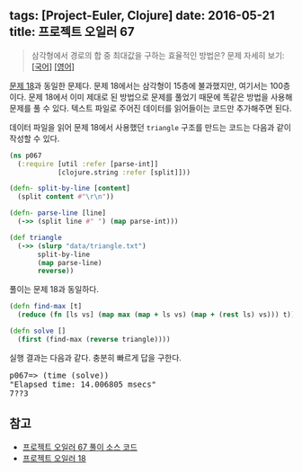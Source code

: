 tags: [Project-Euler, Clojure]
date: 2016-05-21
title: 프로젝트 오일러 67
---
> 삼각형에서 경로의 합 중 최대값을 구하는 효율적인 방법은?
> 문제 자세히 보기: [[국어]](http://euler.synap.co.kr/prob_detail.php?id=67) [[영어]](https://projecteuler.net/problem=67)

[문제 18](/2015/project-euler-018/)과 동일한 문제다. 문제 18에서는 삼각형이 15층에 불과했지만, 여기서는 100층이다. 문제 18에서 이미 제대로 된 방법으로 문제를 풀었기 때문에 똑같은 방법을 사용해 문제를 풀 수 있다. 텍스트 파일로 주어진 데이터를 읽어들이는 코드만 추가해주면 된다.
<!--more-->

데이터 파일을 읽어 문제 18에서 사용했던 `triangle` 구조를 만드는 코드는 다음과 같이 작성할 수 있다.

```clojure
(ns p067
  (:require [util :refer [parse-int]]
            [clojure.string :refer [split]]))

(defn- split-by-line [content]
  (split content #"\r\n"))

(defn- parse-line [line]
  (->> (split line #" ") (map parse-int)))

(def triangle
  (->> (slurp "data/triangle.txt")
       split-by-line
       (map parse-line)
       reverse))
```

풀이는 문제 18과 동일하다.

```clojure
(defn find-max [t]
  (reduce (fn [ls vs] (map max (map + ls vs) (map + (rest ls) vs))) t))

(defn solve []
  (first (find-max (reverse triangle))))
```

실행 결과는 다음과 같다. 충분히 빠르게 답을 구한다.

<pre class="console">
p067=> (time (solve))
"Elapsed time: 14.006805 msecs"
7??3
</pre>

## 참고
* [프로젝트 오일러 67 풀이 소스 코드](https://github.com/ntalbs/euler/blob/master/src/p067.clj)
* [프로젝트 오일러 18](/2015/project-euler-018/)
